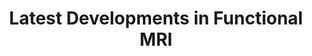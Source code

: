 ---
title: "Latest Developments in Functional MRI"
project_id: 
date: 
conference_id: ""
presenters:
   - peter_bandettini
summary: "<p>Latest Developments in Functional MRI.‚Äù MCW fMRI course, Medical College of Wisc, Milwaukee, WI</p>"
file: /assets/presentations/T115.ppt
filename: T115.ppt
layout: presentation
---